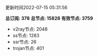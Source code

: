 更新时间2022-07-15 05:31:56

**总订阅: 378**
**总节点: 15828**
**有效节点: 3759**
- v2ray节点: 2048
- ss节点: 1283
- ssr节点: 26
- trojan节点: 401
